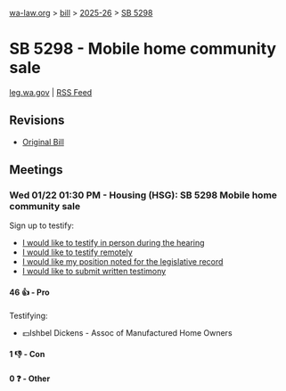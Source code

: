 [wa-law.org](/) > [bill](/bill/) > [2025-26](/bill/2025-26/) > [SB 5298](/bill/2025-26/sb/5298/)

# SB 5298 - Mobile home community sale
[leg.wa.gov](https://app.leg.wa.gov/billsummary?BillNumber=5298&Year=2025&Initiative=false) | [RSS Feed](./rss.xml)

## Revisions
* [Original Bill](1/)

## Meetings
### Wed 01/22 01:30 PM - Housing (HSG): SB 5298 Mobile home community sale
Sign up to testify:
* [I would like to testify in person during the hearing](https://app.leg.wa.gov/csi/Testifier/Add?chamber=House&mId=32480&aId=161791&caId=24759&tId=1)
* [I would like to testify remotely](https://app.leg.wa.gov/csi/Testifier/Add?chamber=House&mId=32480&aId=161791&caId=24759&tId=2)
* [I would like my position noted for the legislative record](https://app.leg.wa.gov/csi/Testifier/Add?chamber=House&mId=32480&aId=161791&caId=24759&tId=3)
* [I would like to submit written testimony](https://app.leg.wa.gov/csi/Testifier/Add?chamber=House&mId=32480&aId=161791&caId=24759&tId=4)

#### 46 👍 - Pro
Testifying:
* 💵Ishbel Dickens - Assoc of Manufactured Home Owners

#### 1 👎 - Con

#### 0 ❓ - Other
